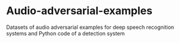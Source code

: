 # Audio-adversarial-examples
Datasets of audio adversarial examples for deep speech recognition systems and Python code of a detection system
